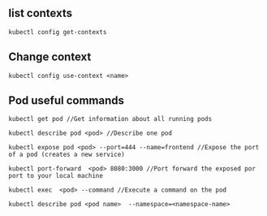 



## list contexts
```
kubectl config get-contexts
```

## Change context
```
kubectl config use-context <name>
```

## Pod useful commands

```
kubectl get pod //Get information about all running pods
```

```
kubectl describe pod <pod> //Describe one pod
```

```
kubectl expose pod <pod> --port=444 --name=frontend //Expose the port of a pod (creates a new service)
```

```
kubectl port-forward  <pod> 8080:3000 //Port forward the exposed por port to your local machine
```

```
kubectl exec  <pod> --command //Execute a command on the pod
```

```
kubectl describe pod <pod name>  --namespace=<namespace-name> 
```


